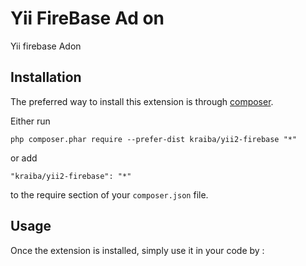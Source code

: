 Yii FireBase Ad on
==================
Yii firebase Adon

Installation
------------

The preferred way to install this extension is through [composer](http://getcomposer.org/download/).

Either run

```
php composer.phar require --prefer-dist kraiba/yii2-firebase "*"
```

or add

```
"kraiba/yii2-firebase": "*"
```

to the require section of your `composer.json` file.


Usage
-----

Once the extension is installed, simply use it in your code by  :

```php
